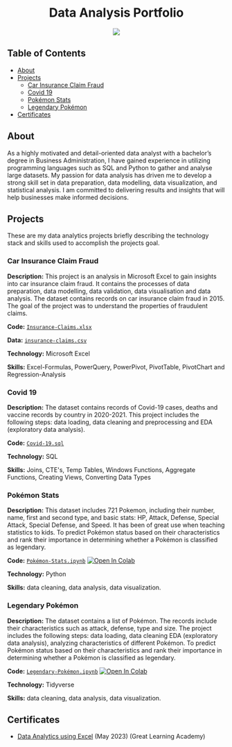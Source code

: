 <h1 align="center">Data Analysis Portfolio</h1>

<p align="center">
<img src="https://i.postimg.cc/K8mbkyhz/Logo-Black.png"/>
</p>

## Table of Contents
- [About](https://github.com/blackcrowX/Data-Analysis-Portfolio/blob/main/README.md#about)
- [Projects](https://github.com/blackcrowX/Data-Analysis-Portfolio/blob/main/README.md#projects)
  - [Car Insurance Claim Fraud](https://github.com/blackcrowX/Data-Analysis-Portfolio/blob/main/Project-I)
  - [Covid 19](https://github.com/blackcrowX/Data-Analysis-Portfolio/blob/main/Covid-2019.sql)
  - [Pokémon Stats](https://github.com/blackcrowX/Data-Analysis-Portfolio/blob/main/Pok%C3%A9mon-Stats.ipynb)
  - [Legendary Pokémon](https://github.com/blackcrowX/Data-Analysis-Portfolio/blob/main/Legendary-Pok%C3%A9mon.ipynb)
- [Certificates](https://github.com/blackcrowX/Data-Analysis-Portfolio/blob/main/README.md#certificates)

## About

As a highly motivated and detail-oriented data analyst with a bachelor’s degree in Business Administration, I have gained experience in utilizing programming languages such as SQL and Python to gather and analyse large datasets. My passion for data analysis has driven me to develop a strong skill set in data preparation, data modelling, data visualization, and statistical analysis. I am committed to delivering results and insights that will help businesses make informed decisions.

## Projects
These are my data analytics projects briefly describing the technology stack and skills used to accomplish the projects goal.

### Car Insurance Claim Fraud

**Description:** This project is an analysis in Microsoft Excel to gain insights into car insurance claim fraud. It contains the processes of data preparation, data modelling, data validation, data visualisation and data analysis. The dataset contains records on car insurance claim fraud in 2015. The goal of the project was to understand the properties of fraudulent claims.

**Code:** [`Insurance-Claims.xlsx`](https://github.com/blackcrowX/Data-Analysis-Portfolio/blob/main/Project-I/Insurance-Claims.xlsx)

**Data:** [`insurance-claims.csv`](https://github.com/blackcrowX/Data-Analysis-Portfolio/blob/main/Project-I/insurance-claims.csv)

**Technology:** Microsoft Excel

**Skills:** Excel-Formulas, PowerQuery, PowerPivot, PivotTable, PivotChart and Regression-Analysis

### Covid 19

**Description:** The dataset contains records of Covid-19 cases, deaths and vaccine records by country in 2020-2021. This project includes the following steps: data loading, data cleaning and preprocessing and EDA (exploratory data analysis).

**Code:** [`Covid-19.sql`](https://github.com/blackcrowX/Data-Analysis-Portfolio/blob/main/Covid-2019.sql)

**Technology:** SQL 

**Skills:** Joins, CTE's, Temp Tables, Windows Functions, Aggregate Functions, Creating Views, Converting Data Types

### Pokémon Stats

**Description:** This dataset includes 721 Pokemon, including their number, name, first and second type, and basic stats: HP, Attack, Defense, Special Attack, Special Defense, and Speed. It has been of great use when teaching statistics to kids. To predict Pokémon status based on their characteristics and rank their importance in determining whether a Pokémon is classified as legendary.

**Code:** [`Pokémon-Stats.ipynb`](https://github.com/blackcrowX/Data-Analysis-Portfolio/blob/main/Pok%C3%A9mon-Stats.ipynb)
          [![Open In Colab](https://colab.research.google.com/assets/colab-badge.svg)](https://colab.research.google.com/github.com/blackcrowX/Data-Analysis-Portfolio/blob/main/Pok%C3%A9mon-Stats.ipynb)

**Technology:** Python

**Skills:** data cleaning, data analysis, data visualization.

### Legendary Pokémon

**Description:** The dataset contains a list of  Pokémon.  The records include their characteristics such as attack, defense, type and size. The project includes the following steps: data loading, data cleaning EDA (exploratory data analysis), analyzing characteristics of different Pokémon. To predict Pokémon status based on their characteristics and rank their importance in determining whether a Pokémon is classified as legendary.

**Code:** [`Legendary-Pokémon.ipynb`](https://github.com/blackcrowX/Data-Analysis-Portfolio/blob/main/Legendary-Pok%C3%A9mon.ipynb)
          [![Open In Colab](https://colab.research.google.com/assets/colab-badge.svg)](https://colab.research.google.com/github.com/blackcrowX/Data-Analysis-Portfolio/blob/main/Legendary-Pok%C3%A9mon.ipynb)

**Technology:** Tidyverse 

**Skills:** data cleaning, data analysis, data visualization.

## Certificates
- [Data Analytics using Excel](https://drive.google.com/file/d/1BN-oPF54H449OeDzqHEILfNDnIm_PEGt/view?usp=sharing) (May 2023) (Great Learning Academy)
